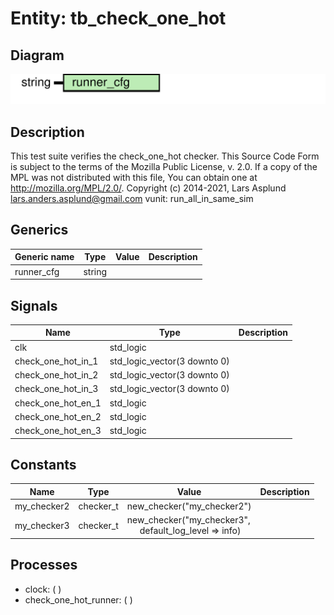 # Entity: tb_check_one_hot

## Diagram

![Diagram](tb_check_one_hot.svg "Diagram")
## Description

This test suite verifies the check_one_hot checker.
This Source Code Form is subject to the terms of the Mozilla Public
License, v. 2.0. If a copy of the MPL was not distributed with this file,
You can obtain one at http://mozilla.org/MPL/2.0/.
Copyright (c) 2014-2021, Lars Asplund lars.anders.asplund@gmail.com
vunit: run_all_in_same_sim
## Generics

| Generic name | Type   | Value | Description |
| ------------ | ------ | ----- | ----------- |
| runner_cfg   | string |       |             |
## Signals

| Name                | Type                         | Description |
| ------------------- | ---------------------------- | ----------- |
| clk                 | std_logic                    |             |
| check_one_hot_in_1  | std_logic_vector(3 downto 0) |             |
|  check_one_hot_in_2 | std_logic_vector(3 downto 0) |             |
|  check_one_hot_in_3 | std_logic_vector(3 downto 0) |             |
| check_one_hot_en_1  | std_logic                    |             |
|  check_one_hot_en_2 | std_logic                    |             |
|  check_one_hot_en_3 | std_logic                    |             |
## Constants

| Name        | Type      | Value                                                                                      | Description |
| ----------- | --------- | ------------------------------------------------------------------------------------------ | ----------- |
| my_checker2 | checker_t |  new_checker("my_checker2")                                                                |             |
| my_checker3 | checker_t |  new_checker("my_checker3",<br><span style="padding-left:20px"> default_log_level => info) |             |
## Processes
- clock: (  )
- check_one_hot_runner: (  )
